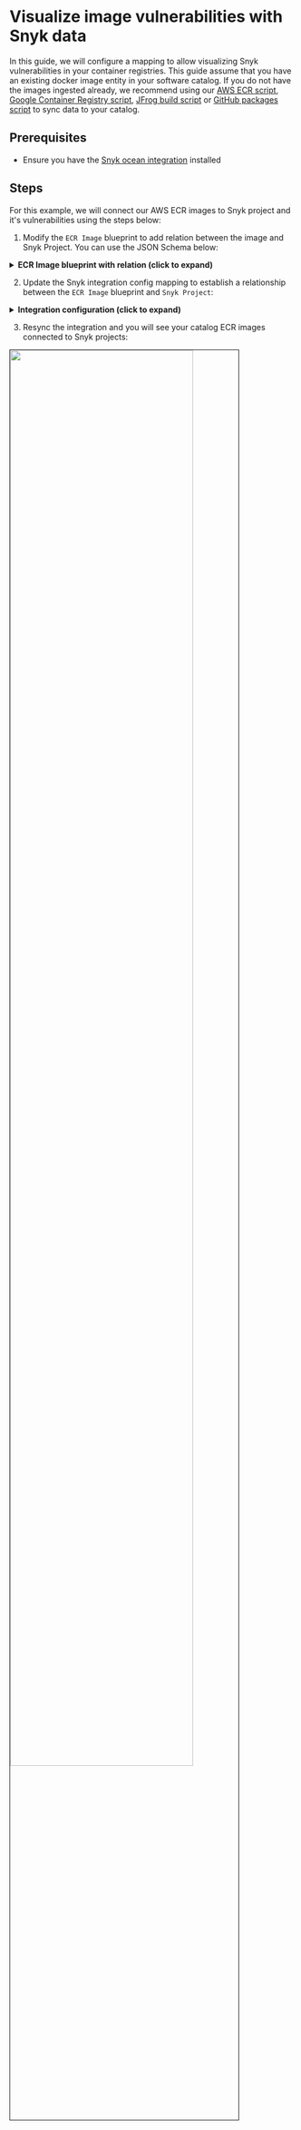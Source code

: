 # Visualize image vulnerabilities with Snyk data

In this guide, we will configure a mapping to allow visualizing Snyk vulnerabilities in your container registries. This guide assume that you have an existing docker image entity in your software catalog. If you do not have the images ingested already, we recommend using our [AWS ECR script](https://github.com/port-labs/example-ecr-images), [Google Container Registry script](https://github.com/port-labs/example-gcr-images), [JFrog build script](/build-your-software-catalog/custom-integration/webhook/examples/jfrog) or [GitHub packages script](https://github.com/port-labs/example-github-packages) to sync data to your catalog. 

## Prerequisites
- Ensure you have the [Snyk ocean integration](/build-your-software-catalog/sync-data-to-catalog/code-quality-security/snyk/) installed

## Steps

For this example, we will connect our AWS ECR images to Snyk project and it's vulnerabilities using the steps below:

1. Modify the `ECR Image` blueprint to add relation between the image and Snyk Project. You can use the JSON Schema below:

<details>

<summary> <b> ECR Image blueprint with relation (click to expand)</b></summary>

```json showLineNumbers
{
  "identifier": "image",
  "description": "This blueprint represents an ECR image",
  "title": "ECR Image",
  "icon": "AWS",
  "schema": {
    "properties": {
      "registryId": {
        "type": "string",
        "title": "Registry ID",
        "description": "The ID of the registry"
      },
      "tags": {
        "type": "array",
        "title": "Image Tags",
        "description": "List of tags for the image"
      },
      "size": {
        "type": "number",
        "title": "Image Size",
        "description": "Size of the image in bytes"
      },
      "pushedAt": {
        "type": "string",
        "title": "Pushed At",
        "description": "Date and time the image was pushed to the repository",
        "format": "date-time"
      },
      "manifestMediaType": {
        "type": "string",
        "title": "Manifest Media Type",
        "description": "The media type of the image manifest"
      },
      "artifactMediaType": {
        "type": "string",
        "title": "Artifact Media Type",
        "description": "The media type of the image artifact"
      }
    },
    "required": []
  },
  "mirrorProperties": {},
  "calculationProperties": {},
  "aggregationProperties": {},
  "relations": {
    # highlight-start
    "snykProject": {
      "title": "Snyk Project",
      "target": "snykProject",
      "required": false,
      "many": false
    }
    # highlight-end
  }
}
```
</details>

2. Update the Snyk integration config mapping to establish a relationship between the `ECR Image` blueprint and `Snyk Project`:

<details>

<summary> <b> Integration configuration (click to expand)</b></summary>
:::tip JQ Explanation
The JQ filters all projects that are scanned from AWS ECR. In addition, it extract only the projects that were built using these container package managers `[deb, apk, rpm]`
:::

```yaml showLineNumbers
  - kind: project
    selector:
      query: .attributes as $attr | ["ecr"] | contains([$attr.origin]) as $origin_check | ["deb", "apk", "rpm"] | contains([$attr.type]) as $type_check | $origin_check and $type_check
    port:
      entity:
        mappings:
          identifier: .attributes.name
          title: .attributes.name
          blueprint: '"image"'
          properties: {}
          relations:
            snykProject: .id
```
</details>

3. Resync the integration and you will see your catalog ECR images connected to Snyk projects:
  <img src="/img/build-your-software-catalog/sync-data-to-catalog/ECRSnykVulnerability.png" width="80%" border="1px" />